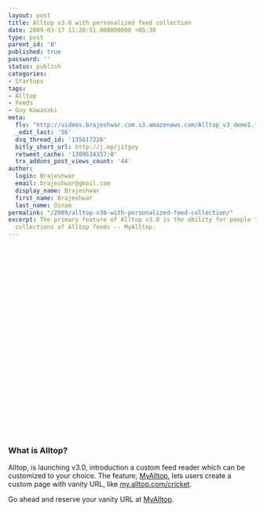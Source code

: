 ```yaml
---
layout: post
title: Alltop v3.0 with personalized feed collection
date: 2009-03-17 11:20:51.000000000 +05:30
type: post
parent_id: '0'
published: true
password: ''
status: publish
categories:
- Startups
tags:
- Alltop
- Feeds
- Guy Kawasaki
meta:
  flv: "http://videos.brajeshwar.com.s3.amazonaws.com/Alltop_v3_demo1.flv\r\nhttp://videos.brajeshwar.com.s3.amazonaws.com/Alltop_v3_demo1.jpg"
  _edit_last: '56'
  dsq_thread_id: '135617226'
  bitly_short_url: http://j.mp/j1tguy
  retweet_cache: '1309534357:0'
  trx_addons_post_views_count: '44'
author:
  login: Brajeshwar
  email: brajeshwar@gmail.com
  display_name: Brajeshwar
  first_name: Brajeshwar
  last_name: Oinam
permalink: "/2009/alltop-v30-with-personalized-feed-collection/"
excerpt: The primary feature of Alltop v3.0 is the ability for people to create custom
  collections of Alltop feeds -- MyAlltop.
---
```

<p><object width="640" height="385"><param name="movie" value="http://www.youtube.com/v/Rze0ie_sIN8?fs=1&amp;hl=en_US" /><param name="allowFullScreen" value="true" /><param name="allowscriptaccess" value="always" /><embed src="http://www.youtube.com/v/Rze0ie_sIN8?fs=1&amp;hl=en_US" type="application/x-shockwave-flash" allowscriptaccess="always" allowfullscreen="true" width="640" height="385"></embed></object></p>
<h3>What is Alltop?</h3>
<p>Alltop, is launching v3.0, introduction a custom feed reader which can be customized to your choice. The feature, <a href="http://my.alltop.com/" title="MyAlltop">MyAlltop</a>, lets users create a custom page with vanity URL, like <a href="http://my.alltop.com/cricket/" title="Cricket">my.alltop.com/cricket</a>.</p>
<p>Go ahead and reserve your vanity URL at <a href="http://my.alltop.com/">MyAlltop</a>.</p>
